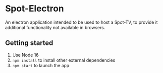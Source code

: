 # Spot-Electron

An electron application intended to be used to host a Spot-TV, to provide it additional functionality not available in browsers.

## Getting started
1. Use Node 16
1. `npm install` to install other external dependencies
1. `npm start` to launch the app
